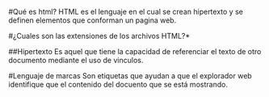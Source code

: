 #Qué es html?
HTML es el lenguaje en el cual se crean hipertexto y se definen elementos que conforman un pagina web.

#¿Cuales son las extensiones de los archivos HTML?*

##Hipertexto
Es aquel que tiene la capacidad de referenciar el texto de otro documento mediante el uso de vinculos.

#Lenguaje de marcas
Son etiquetas que ayudan a que el explorador web identifique que el contenido del docuento que se está mostrando.

